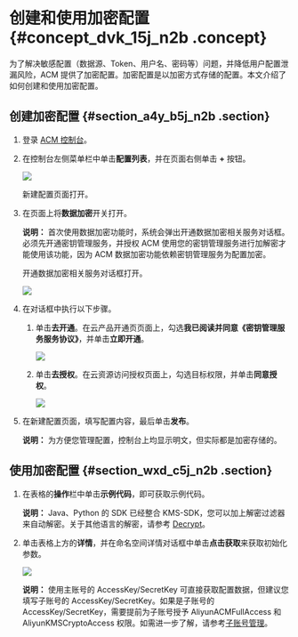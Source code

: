 # 创建和使用加密配置 {#concept_dvk_15j_n2b .concept}

为了解决敏感配置（数据源、Token、用户名、密码等）问题，并降低用户配置泄漏风险，ACM 提供了加密配置。加密配置是以加密方式存储的配置。本文介绍了如何创建和使用加密配置。

## 创建加密配置 {#section_a4y_b5j_n2b .section}

1.  登录 [ACM 控制台](https://acm.console.alibabacloud.com/)。
2.  在控制台左侧菜单栏中单击**配置列表**，并在页面右侧单击 **+** 按钮。

    ![](http://aliware-images.oss-cn-hangzhou.aliyuncs.com/acms/bt_create_configuration.png)

    新建配置页面打开。

3.  在页面上将**数据加密**开关打开。

    **说明：** 首次使用数据加密功能时，系统会弹出开通数据加密相关服务对话框。必须先开通密钥管理服务，并授权 ACM 使用您的密钥管理服务进行加解密才能使用该功能，因为 ACM 数据加密功能依赖密钥管理服务为配置加密。

    开通数据加密相关服务对话框打开。

    ![](http://aliware-images.oss-cn-hangzhou.aliyuncs.com/acms/bt_data_encryption.png)

4.  在对话框中执行以下步骤。
    1.  单击**去开通**。在云产品开通页页面上，勾选**我已阅读并同意《密钥管理服务服务协议》**，并单击**立即开通**。

        ![](http://aliware-images.oss-cn-hangzhou.aliyuncs.com/acms/bt_enable_kms.png)

    2.  单击**去授权**。在云资源访问授权页面上，勾选目标权限，并单击**同意授权**。

        ![](http://aliware-images.oss-cn-hangzhou.aliyuncs.com/acms/bt_authorize_kms.png)

5.  在新建配置页面，填写配置内容，最后单击**发布**。

    **说明：** 为方便您管理配置，控制台上均显示明文，但实际都是加密存储的。


## 使用加密配置 {#section_wxd_c5j_n2b .section}

1.  在表格的**操作**栏中单击**示例代码**，即可获取示例代码。

    **说明：** Java、Python 的 SDK 已经整合 KMS-SDK，您可以加上解密过滤器来自动解密。关于其他语言的解密，请参考 [Decrypt](https://help.aliyun.com/document_detail/28950.html)。

2.  单击表格上方的**详情**，并在命名空间详情对话框中单击**点击获取**来获取初始化参数。

    ![](http://aliware-images.oss-cn-hangzhou.aliyuncs.com/acms/db_namespace_details.png)

    **说明：** 使用主账号的 AccessKey/SecretKey 可直接获取配置数据，但建议您填写子账号的 AccessKey/SecretKey。如果是子账号的 AccessKey/SecretKey，需要提前为子账号授予 AliyunACMFullAccess 和 AliyunKMSCryptoAccess 权限。如需进一步了解，请参考[子账号管理](intl.zh-CN/用户指南/子账号管理.md#)。


